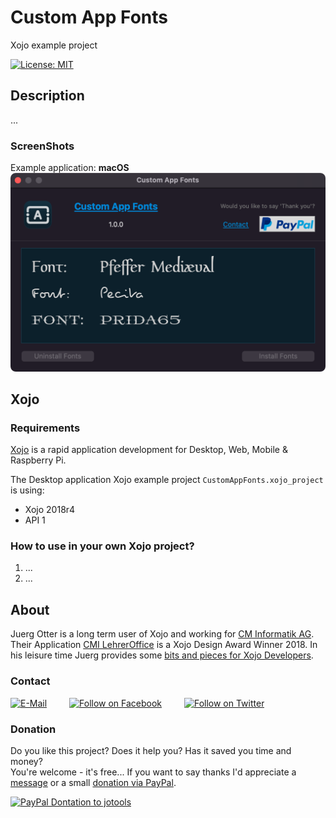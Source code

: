 # Custom App Fonts
Xojo example project

[![License: MIT](https://img.shields.io/badge/License-MIT-green.svg)](LICENSE)

## Description
...

### ScreenShots
Example application: **macOS**  
![ScreenShot: Example App - macOS](screenshots/customappfonts-macos.png?raw=true)

<!--
Example application: **Windows**  
![ScreenShot: Example App - Windows](screenshots/customappfonts-windows.png?raw=true)

Example application: **Linux**  
![ScreenShot: Example App - Linux](screenshots/customappfonts-linux.png?raw=true)
-->

## Xojo
### Requirements
[Xojo](https://www.xojo.com/) is a rapid application development for Desktop, Web, Mobile & Raspberry Pi.  

The Desktop application Xojo example project ```CustomAppFonts.xojo_project``` is using:
- Xojo 2018r4
- API 1

### How to use in your own Xojo project?
1. ...
2. ...

## About
Juerg Otter is a long term user of Xojo and working for [CM Informatik AG](https://cmiag.ch/). Their Application [CMI LehrerOffice](https://cmi-bildung.ch/) is a Xojo Design Award Winner 2018. In his leisure time Juerg provides some [bits and pieces for Xojo Developers](https://www.jo-tools.ch/).

### Contact
[![E-Mail](https://img.shields.io/static/v1?style=social&label=E-Mail&message=xojo@jo-tools.ch)](mailto:xojo@jo-tools.ch)
&emsp;&emsp;
[![Follow on Facebook](https://img.shields.io/static/v1?style=social&logo=facebook&label=Facebook&message=juerg.otter)](https://www.facebook.com/juerg.otter)
&emsp;&emsp;
[![Follow on Twitter](https://img.shields.io/twitter/follow/juergotter?style=social)](https://twitter.com/juergotter)

### Donation
Do you like this project? Does it help you? Has it saved you time and money?  
You're welcome - it's free... If you want to say thanks I'd appreciate a [message](mailto:xojo@jo-tools.ch) or a small [donation via PayPal](https://paypal.me/jotools).  

[![PayPal Dontation to jotools](https://img.shields.io/static/v1?style=social&logo=paypal&label=PayPal&message=jotools)](https://paypal.me/jotools)
